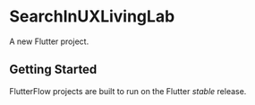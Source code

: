 # SearchInUXLivingLab

A new Flutter project.

## Getting Started

FlutterFlow projects are built to run on the Flutter _stable_ release.
